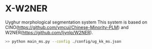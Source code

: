 # X-W2NER
Uyghur morphological segmentation system
This system is based on CINO(https://github.com/ymcui/Chinese-Minority-PLM) and W2NER(https://github.com/ljynlp/W2NER).
```bash
>> python main_ms.py --config ./config/ug_kk_ms.json
```

